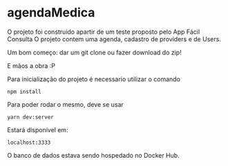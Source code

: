 # agendaMedica

O projeto foi construido apartir de um teste proposto pelo App Fácil Consulta
O projeto contem uma agenda, cadastro de providers e de Users.

Um bom começo: dar um git clone ou fazer download do zip!

E mãos a obra :P 

Para inicialização do projeto é necessario utilizar o comando

    npm install
  
Para poder rodar o mesmo, deve se usar
    
    yarn dev:server
  
Estará disponível em:

    localhost:3333
 
O banco de dados estava sendo hospedado no Docker Hub. 

